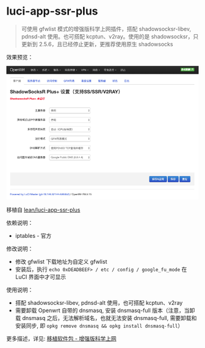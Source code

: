 # luci-app-ssr-plus

> 可使用 gfwlist 模式的增强版科学上网插件，搭配 shadowsocksr-libev, pdnsd-alt 使用。也可搭配 kcptun、v2ray。使用的是 shadowsocksr，只更新到 2.5.6，且已经停止更新，更推荐使用原生 shadowsocks

效果预览：

![Snipaste_2019-09-20_01-07-59.png](https://raw.githubusercontent.com/stuarthua/PicGo/master/oh-my-openwrt/Snipaste_2019-09-20_01-07-59.png)

移植自 [lean/luci-app-ssr-plus](https://github.com/coolsnowwolf/lede/tree/master/package/lean/luci-app-ssr-plus)

依赖说明：

* iptables - 官方

修改说明：

* 修改 gfwlist 下载地址为自定义 gfwlist
* 安装后，执行 `echo 0xDEADBEEF> / etc / config / google_fu_mode` 在 LuCI 界面中才可显示

使用说明：

* 搭配 shadowsocksr-libev, pdnsd-alt 使用，也可搭配 kcptun、v2ray
* 需要卸载 Openwrt 自带的 dnsmasq, 安装 dnsmasq-full 版本（注意，当卸载 dnsmasq 之后，无法解析域名，也就无法安装 dnsmasq-full, 需要卸载和安装同步, 即 `opkg remove dnsmasq && opkg install dnsmasq-full`）

更多描述，详见: [移植软件包 - 增强版科学上网](https://stuarthua.github.io/oh-my-openwrt/mybook/packages/use-package-shadowsocks-plus.html)